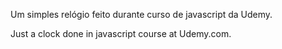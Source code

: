 Um simples relógio feito durante curso de javascript da Udemy.

Just a clock done in javascript course at Udemy.com.
